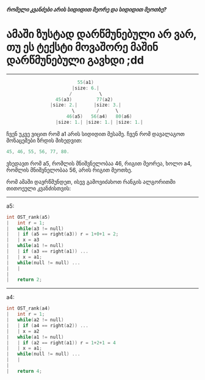 _**რომელი კვანძები არის სიდიდით მეორე და სიდიდით მეოთხე?**_
# ამაში ზუსტად დარწმუნებული არ ვარ, თუ ეს ტექსტი მოვაშორე მაშინ დარწმუნებული გავხდი ;dd
---
```cpp
                          55(a1)
                        |size: 6.|
                       /          \
                  45(a3)         77(a2)
                |size: 2.|      |size: 3.|
                        \        /      \
                      46(a5)   56(a4)   80(a6)
                  |size: 1.| |size: 1.| |size: 1.|
```

ჩვენ უკვე ვიცით რომ a1 არის სიდიდით მესამე. ჩვენ რომ დავალაგოთ მონაცემები ზრდის მიხედვით:

```cpp
45, 46, 55, 56, 77, 80.
```

ვხედავთ რომ a5, რომლის მნიშვნელობაა 46, რიგით მეორეა, ხოლო a4, რომლის მნიშვნელობაა 56, არის რიგით მეოთხე.

რომ ამაში დავრწმუნდეთ, ისევ გამოვიძახოთ რანგის ალგორითმი თითოეული კვანძისთვის:
___
a5:
```cpp
int OST_rank(a5)
|   int r = 1;
|   while(a3 != null)
|   | if (a5 == right(a3)) r = 1+0+1 = 2;
|   | x = a3
|   while(a1 != null)
|   | if (a3 == right(a1)) ...
|   | x = a1;
|   while(null != null) ...
|   |
|
|   return 2;
```
___
a4:
```cpp
int OST_rank(a4)
|   int r = 1;
|   while(a2 != null)
|   | if (a4 == right(a2)) ...
|   | x = a2
|   while(a1 != null)
|   | if (a2 == right(a1)) r = 1+2+1 = 4
|   | x = a1;
|   while(null != null) ...
|   |
|
|   return 4;
```
